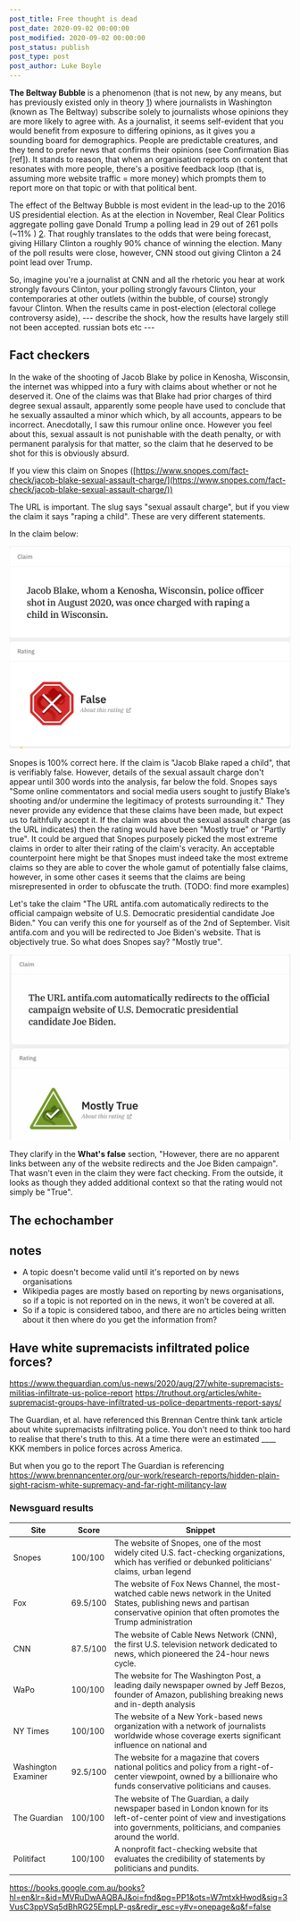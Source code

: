 ```yaml
---
post_title: Free thought is dead
post_date: 2020-09-02 00:00:00
post_modified: 2020-09-02 00:00:00
post_status: publish
post_type: post
post_author: Luke Boyle
---
```


**The Beltway Bubble** is a phenomenon (that is not new, by any means, but has previously
existed only in theory [1](https://academic.oup.com/joc/article-abstract/40/2/103/4210575))
where journalists in Washington (known as The Beltway) subscribe solely to journalists whose
opinions they are more likely to agree with. As a journalist, it seems self-evident that
you would benefit from exposure to differing opinions, as it gives you a sounding board for
demographics. People are predictable creatures, and they tend to prefer news that confirms
their opinions (see Confirmation Bias [ref]). It stands to reason, that when an organisation
reports on content that resonates with more people, there's a positive feedback loop (that is,
assuming more website traffic = more money) which prompts them to report more on that topic
or with that political bent.

The effect of the Beltway Bubble is most evident in the lead-up to the 2016 US presidential
election. As at the election in November, Real Clear Politics aggregate polling gave Donald
Trump a polling lead in 29 out of 261 polls (~11% ) [2](https://www.realclearpolitics.com/epolls/2016/president/us/general_election_trump_vs_clinton-5491.html).
That roughly translates to the odds that were being forecast, giving Hillary Clinton a
roughly 90% chance of winning the election. Many of the poll results were close, however, CNN
stood out giving Clinton a 24 point lead over Trump.

So, imagine you're a journalist at CNN and all the rhetoric you hear at work strongly favours
Clinton, your polling strongly favours Clinton, your contemporaries at other outlets
(within the bubble, of course) strongly favour Clinton. When the results came in post-election
(electoral college controversy aside), --- describe the shock, how the results have largely still not been accepted. russian bots etc ---

## Fact checkers

In the wake of the shooting of Jacob Blake by police in Kenosha, Wisconsin, the internet was whipped into a fury with
claims about whether or not he deserved it. One of the claims was that Blake had prior charges of third degree sexual
assault, apparently some people have used to conclude that he sexually assaulted a minor which which, by all accounts,
appears to be incorrect. Anecdotally, I saw this rumour online once. However you feel about this, sexual assault is not
punishable with the death penalty, or with permanent paralysis for that matter, so the claim that he deserved to be
shot for this is obviously absurd.

If you view this claim on Snopes ([https://www.snopes.com/fact-check/jacob-blake-sexual-assault-charge/](https://www.snopes.com/fact-check/jacob-blake-sexual-assault-charge/))

The URL is important. The slug says "sexual assault charge", but if you view the claim it says "raping a child". These are very
different statements.

In the claim below:

![Snopes fact check about Jacob Blake raping a child. It is marked as False](/web/public/images/free-thought/snopes-jacob-blake.png)

Snopes is 100% correct here. If the claim is "Jacob Blake raped a child", that is verifiably false. However, details of
the sexual assault charge don't appear until 300 words into the analysis, far below the fold. Snopes says "Some online
commentators and social media users sought to justify Blake’s shooting and/or undermine the legitimacy of protests
surrounding it." They never provide any evidence that these claims have been made, but expect us to faithfully accept it.
If the claim was about the sexual assault charge (as the URL indicates) then the rating would have been "Mostly true"
or "Partly true". It could be argued that Snopes purposely picked the most extreme claims in order to alter their rating
of the claim's veracity. An acceptable counterpoint here might be that Snopes must indeed take the most extreme claims
so they are able to cover the whole gamut of potentially false claims, however, in some other cases it seems that the
claims are being misrepresented in order to obfuscate the truth. (TODO: find more examples)

Let's take the claim "The URL antifa.com automatically redirects to the official campaign website of U.S. Democratic presidential candidate Joe Biden."
You can verify this one for yourself as of the 2nd of September. Visit antifa.com and you will be redirected to Joe Biden's
website. That is objectively true. So what does Snopes say? "Mostly true".

![](/web/public/images/free-thought/snopes-antifa-biden.jpg)

They clarify in the **What's false** section, "However, there are no apparent links between any of the website redirects and the Joe Biden campaign".
That wasn't even in the claim they were fact checking. From the outside, it looks as though they added additional context so that the rating
would not simply be "True".

## The echochamber

## notes

-   A topic doesn't become valid until it's reported on by news organisations
-   Wikipedia pages are mostly based on reporting by news organisations, so if a topic is not reported on in the news,
    it won't be covered at all.
-   So if a topic is considered taboo, and there are no articles being written about it then where do you get the information from?

## Have white supremacists infiltrated police forces?

https://www.theguardian.com/us-news/2020/aug/27/white-supremacists-militias-infiltrate-us-police-report
https://truthout.org/articles/white-supremacist-groups-have-infiltrated-us-police-departments-report-says/

The Guardian, et al. have referenced this Brennan Centre think tank article about white supremacists infiltrating
police. You don't need to think too hard to realise that there's truth to this. At a time there were an estimated \_\_\_\_ KKK members
in police forces across America.

But when you go to the report The Guardian is referencing https://www.brennancenter.org/our-work/research-reports/hidden-plain-sight-racism-white-supremacy-and-far-right-militancy-law

### Newsguard results

| Site                | Score    | Snippet                                                                                                                                                                                     |
| ------------------- | -------- | ------------------------------------------------------------------------------------------------------------------------------------------------------------------------------------------- |
| Snopes              | 100/100  | The website of Snopes, one of the most widely cited U.S. fact-checking organizations, which has verified or debunked politicians' claims, urban legend                                      |
| Fox                 | 69.5/100 | The website of Fox News Channel, the most-watched cable news network in the United States, publishing news and partisan conservative opinion that often promotes the Trump administration   |
| CNN                 | 87.5/100 | The website of Cable News Network (CNN), the first U.S. television network dedicated to news, which pioneered the 24-hour news cycle.                                                       |
| WaPo                | 100/100  | The website for The Washington Post, a leading daily newspaper owned by Jeff Bezos, founder of Amazon, publishing breaking news and in-depth analysis                                       |
| NY Times            | 100/100  | The website of a New York-based news organization with a network of journalists worldwide whose coverage exerts significant influence on national and                                       |
| Washington Examiner | 92.5/100 | The website for a magazine that covers national politics and policy from a right-of-center viewpoint, owned by a billionaire who funds conservative politicians and causes.                 |
| The Guardian        | 100/100  | The website of The Guardian, a daily newspaper based in London known for its left-of-center point of view and investigations into governments, politicians, and companies around the world. |
| Politifact          | 100/100  | A nonprofit fact-checking website that evaluates the credibility of statements by politicians and pundits.                                                                                  |

https://books.google.com.au/books?hl=en&lr=&id=MVRuDwAAQBAJ&oi=fnd&pg=PP1&ots=W7mtxkHwod&sig=3VusC3ppVSq5dBhRG25EmpLP-qs&redir_esc=y#v=onepage&q&f=false
